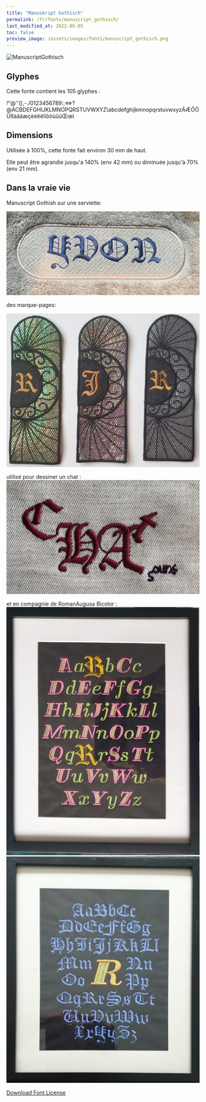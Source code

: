 ```yaml
---
title: "Manuskript Gothisch"
permalink: /fr/fonts/manuscript_gothisch/
last_modified_at: 2022-05-05
toc: false
preview_image: /assets/images/fonts/manuscript_gothisch.png
---
```

![ManuscriptGothisch](/assets/images/fonts/manuscript_gothisch.png)
## Glyphes

Cette fonte contient les 105 glyphes :


!"@'’(),-./0123456789:;<=>?@ACBDEFGHIJKLMNOPQRSTUVWXYZ\abcdefghijkmnopqrstuvwxyzÄÆÔÖÜßàâäæçèéêëîïôöùûüŒœl

## Dimensions

Utilisée à 100%, cette fonte fait environ 30 mm de haut.

Elle peut être agrandie jusqu'a 140% (env 42 mm) ou diminuée jusqu'à 70% (env  21 mm).

## Dans la vraie vie


Manuscript Gothish  sur une serviette:

![ManuscriptGothisch2](/assets/images/fonts/manuscript_gothisch2.jpg)

des marque-pages:

![ManuscriptGothisch3](/assets/images/fonts/manuscript_gothisch3.jpg)

utilisé pour dessiner un chat :
![ManuscriptGothisch4](/assets/images/fonts/manuscript_gothisch4.jpg)


et en compagnie de  RomanAugusa Bicolor : 
![ManuscriptGothisch5](/assets/images/fonts/gothicromanaugusa1.jpg)
![ManuscriptGothisch6](/assets/images/fonts/gothicromanaugusa2.jpg)

[Download Font License](https://github.com/inkstitch/inkstitch/tree/main/fonts/manuskript_gotisch/LICENSE)
